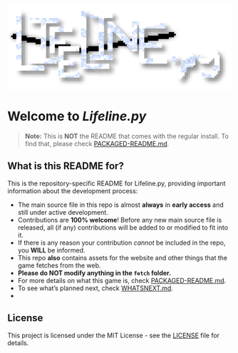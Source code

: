 ![Lifeline.py Logo](https://raw.githubusercontent.com/Jasperredis/Lifeline.py/refs/heads/main/github/llp-logo.png)

# Welcome to *Lifeline.py*
> **Note:** This is **NOT** the README that comes with the regular install. To find that, please check [PACKAGED-README.md](github/PACKAGED-README.md).

## What is this README for?
This is the repository-specific README for Lifeline.py, providing important information about the development process:  
- The main source file in this repo is almost **always** in **early access** and still under active development.
- Contributions are **100% welcome**! Before any new main source file is released, all (if any) contributions will be added to or modified to fit into it.
- If there is any reason your contribution *cannot* be included in the repo, you **WILL** be informed.
- This repo **also** contains assets for the website and other things that the game fetches from the web.
- **Please do NOT modify anything in the `fetch` folder.**
- For more details on what this game is, check [PACKAGED-README.md](github/PACKAGED-README.md).
- To see what’s planned next, check [WHATSNEXT.md](github/WHATSNEXT.md).
- 
## License
This project is licensed under the MIT License - see the [LICENSE](LICENSE) file for details.
